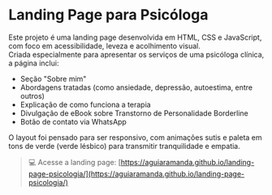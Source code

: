 # Landing Page para Psicóloga

Este projeto é uma landing page desenvolvida em HTML, CSS e JavaScript, com foco em acessibilidade, leveza e acolhimento visual.  
Criada especialmente para apresentar os serviços de uma psicóloga clínica, a página inclui:

- Seção "Sobre mim"
- Abordagens tratadas (como ansiedade, depressão, autoestima, entre outros)
- Explicação de como funciona a terapia
- Divulgação de eBook sobre Transtorno de Personalidade Borderline
- Botão de contato via WhatsApp

O layout foi pensado para ser responsivo, com animações sutis e paleta em tons de verde (verde lésbico) para transmitir tranquilidade e empatia.

> 💻 Acesse a landing page: [https://aguiaramanda.github.io/landing-page-psicologia/](https://aguiaramanda.github.io/landing-page-psicologia/)
